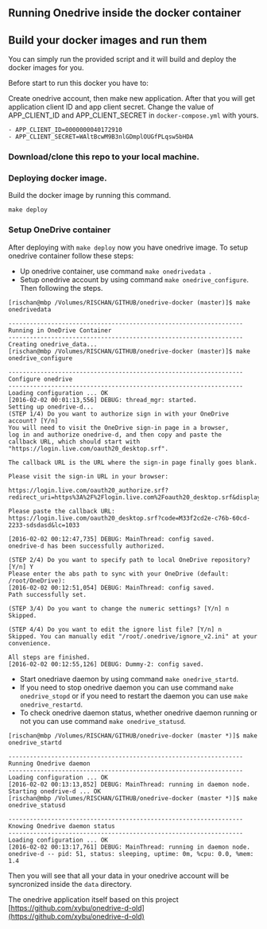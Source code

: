 ## Running Onedrive inside the docker container

## Build your docker images and run them

You can simply run the provided script and it will build and deploy the docker
images for you.

Before start to run this docker you have to:

Create onedrive account, then make new application. After that you will get application client ID 
and app client secret. Change the value of APP_CLIENT_ID and APP_CLIENT_SECRET in `docker-compose.yml` with yours.


```
- APP_CLIENT_ID=0000000040172910
- APP_CLIENT_SECRET=WAltBcwM9B3nlGDmplOUGfPLqsw5bHDA

```
### Download/clone this repo to your local machine. 

### Deploying docker image.

Build the docker image by running this command. 

```
make deploy
```

### Setup OneDrive container

After deploying with `make deploy` now you have onedrive image. To setup onedrive container follow these steps:

* Up onedrive container, use command `make onedrivedata `.
* Setup onedrive account by using command `make onedrive_configure`. Then following the steps.

```
[rischan@mbp /Volumes/RISCHAN/GITHUB/onedrive-docker (master)]$ make onedrivedata 

------------------------------------------------------------------
Running in OneDrive Container
------------------------------------------------------------------
Creating onedrive_data...
[rischan@mbp /Volumes/RISCHAN/GITHUB/onedrive-docker (master)]$ make onedrive_configure 

------------------------------------------------------------------
Configure onedrive
------------------------------------------------------------------
Loading configuration ... OK
[2016-02-02 00:01:13,556] DEBUG: thread_mgr: started.
Setting up onedrive-d...
(STEP 1/4) Do you want to authorize sign in with your OneDrive account? [Y/n]
You will need to visit the OneDrive sign-in page in a browser, 
log in and authorize onedrive-d, and then copy and paste the 
callback URL, which should start with 
"https://login.live.com/oauth20_desktop.srf".

The callback URL is the URL where the sign-in page finally goes blank.

Please visit the sign-in URL in your browser:

https://login.live.com/oauth20_authorize.srf?redirect_uri=https%3A%2F%2Flogin.live.com%2Foauth20_desktop.srf&display=touch&scope=wl.skydrive+wl.skydrive_update+wl.offline_access&locale=en&client_id=Blabla&response_type=code

```

```
Please paste the callback URL:
https://login.live.com/oauth20_desktop.srf?code=M33f2cd2e-c76b-60cd-2233-sdsdasd&lc=1033

[2016-02-02 00:12:47,735] DEBUG: MainThread: config saved.
onedrive-d has been successfully authorized.

(STEP 2/4) Do you want to specify path to local OneDrive repository? [Y/n] Y
Please enter the abs path to sync with your OneDrive (default: /root/OneDrive): 
[2016-02-02 00:12:51,054] DEBUG: MainThread: config saved.
Path successfully set.

(STEP 3/4) Do you want to change the numeric settings? [Y/n] n
Skipped.

(STEP 4/4) Do you want to edit the ignore list file? [Y/n] n
Skipped. You can manually edit "/root/.onedrive/ignore_v2.ini" at your convenience.

All steps are finished.
[2016-02-02 00:12:55,126] DEBUG: Dummy-2: config saved.

```
* Start onedriave daemon by using command `make onedrive_startd`.
* If you need to stop onedrive daemon you can use command `make onedrive_stopd` or if you need to restart the daemon
you can use `make onedrive_restartd`.
* To check onedrive daemon status, whether onedrive daemon running or not you can use command `make onedrive_statusd`.

```
[rischan@mbp /Volumes/RISCHAN/GITHUB/onedrive-docker (master *)]$ make onedrive_startd 

------------------------------------------------------------------
Running Onedrive daemon
------------------------------------------------------------------
Loading configuration ... OK
[2016-02-02 00:13:13,852] DEBUG: MainThread: running in daemon node.
Starting onedrive-d ... OK
[rischan@mbp /Volumes/RISCHAN/GITHUB/onedrive-docker (master *)]$ make onedrive_statusd 

------------------------------------------------------------------
Knowing Onedrive daemon status
------------------------------------------------------------------
Loading configuration ... OK
[2016-02-02 00:13:17,761] DEBUG: MainThread: running in daemon node.
onedrive-d -- pid: 51, status: sleeping, uptime: 0m, %cpu: 0.0, %mem: 1.4
```

Then you will see that all your data in your onedrive account will be syncronized inside the `data` directory.

The onedrive application itself based on this project [https://github.com/xybu/onedrive-d-old](https://github.com/xybu/onedrive-d-old)
